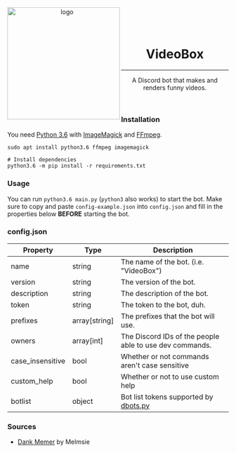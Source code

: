 <div align="center">
  <img src="https://get.snaz.in/3zZ3niN.png" alt="logo" align="left" width=256>
  <br>
  <br>
  <br>
  <h1>VideoBox</h1>
  <hr>
  <p>A Discord bot that makes and renders funny videos.</p>
</div>
<br>

### Installation
You need [Python 3.6](https://www.python.org/) with [ImageMagick](http://www.imagemagick.org/) and [FFmpeg](https://ffmpeg.org/).
```
sudo apt install python3.6 ffmpeg imagemagick

# Install dependencies
python3.6 -m pip install -r requirements.txt
```

### Usage
You can run `python3.6 main.py` (`python3` also works) to start the bot.
Make sure to copy and paste `config-example.json` into `config.json` and fill in the properties below **BEFORE** starting the bot.

### config.json
| Property | Type | Description |
| -------- | ---- | ----------- |
| name | string | The name of the bot. (i.e. "VideoBox") |
| version | string | The version of the bot. |
| description | string | The description of the bot. |
| token | string | The token to the bot, duh. |
| prefixes | array[string] | The prefixes that the bot will use. |
| owners | array[int] | The Discord IDs of the people able to use dev commands. |
| case_insensitive | bool | Whether or not commands aren't case sensitive |
| custom_help | bool | Whether or not to use custom help |
| botlist | object | Bot list tokens supported by [dbots.py](https://github.com/dbots-pkg/dbots.py) |

### Sources
- [Dank Memer](https://github.com/DankMemer) by Melmsie